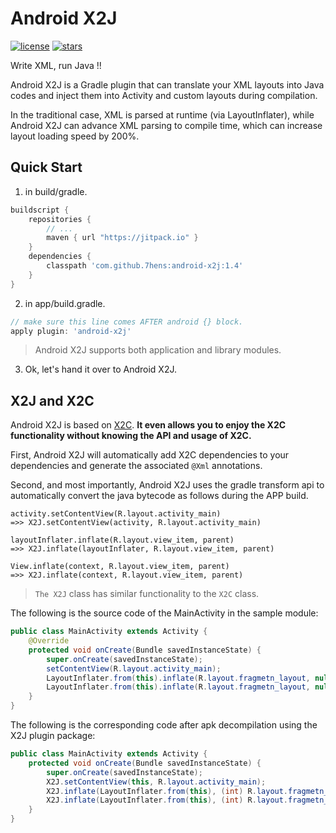 # Android X2J

<!--[![jitpack](https://jitpack.io/v/7hens/android-x2j.svg)](https://jitpack.io/#7hens/android-x2j)-->
[![license](https://img.shields.io/github/license/7hens/android-x2j.svg)](https://github.com/7hens/android-x2j/blob/master/LICENSE)
[![stars](https://img.shields.io/github/stars/7hens/android-x2j.svg?style=social)](https://github.com/7hens/android-x2j)

Write XML, run Java !!

Android X2J is a Gradle plugin that can translate your XML layouts into Java codes and inject them into Activity and custom layouts during compilation.

In the traditional case, XML is parsed at runtime (via LayoutInflater), while Android X2J can advance XML parsing to compile time, which can increase layout loading speed by 200%.

## Quick Start

1) in build/gradle.

<!--last_version: [![jitpack](https://jitpack.io/v/7hens/android-x2j.svg)](https://jitpack.io/#7hens/android-x2j)-->

```groovy
buildscript {
    repositories {
        // ...
        maven { url "https://jitpack.io" }
    }
    dependencies {
        classpath 'com.github.7hens:android-x2j:1.4'
    }
}
```

2) in app/build.gradle.

```groovy
// make sure this line comes AFTER android {} block.
apply plugin: 'android-x2j'
```

> Android X2J supports both application and library modules.

3) Ok, let's hand it over to Android X2J.

## X2J and X2C

Android X2J is based on [X2C](https://github.com/iReaderAndroid/X2C).
__It even allows you to enjoy the X2C functionality without knowing the API and usage of X2C.__

First, Android X2J will automatically add X2C dependencies to your dependencies and generate the associated `@Xml` annotations.

Second, and most importantly, Android X2J uses the gradle transform api to automatically convert the java bytecode as follows during the APP build.

```plain
activity.setContentView(R.layout.activity_main)
=>> X2J.setContentView(activity, R.layout.activity_main)

layoutInflater.inflate(R.layout.view_item, parent)
=>> X2J.inflate(layoutInflater, R.layout.view_item, parent)

View.inflate(context, R.layout.view_item, parent)
=>> X2J.inflate(context, R.layout.view_item, parent)
```

> `The X2J` class has similar functionality to the `X2C` class.

The following is the source code of the MainActivity in the sample module:

```java
public class MainActivity extends Activity {
    @Override
    protected void onCreate(Bundle savedInstanceState) {
        super.onCreate(savedInstanceState);
        setContentView(R.layout.activity_main);
        LayoutInflater.from(this).inflate(R.layout.fragmetn_layout, null);
        LayoutInflater.from(this).inflate(R.layout.fragmetn_layout, null, false);
    }
}
```

The following is the corresponding code after apk decompilation using the X2J plugin package:

```java
public class MainActivity extends Activity {
    protected void onCreate(Bundle savedInstanceState) {
        super.onCreate(savedInstanceState);
        X2J.setContentView(this, R.layout.activity_main);
        X2J.inflate(LayoutInflater.from(this), (int) R.layout.fragmetn_layout, null);
        X2J.inflate(LayoutInflater.from(this), (int) R.layout.fragmetn_layout, null, false);
    }
}
```

